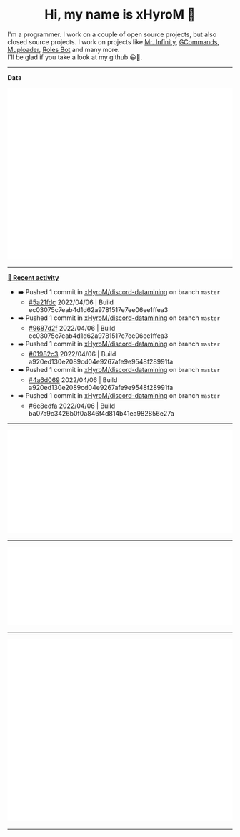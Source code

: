 <p align="center">
    <!-- <img src="https://avatars.githubusercontent.com/u/56601352" width="192" alt="hyro's pfp" /> -->
    <h1 align="center">Hi, my name is xHyroM 👋</h1>
</p>

I'm a programmer. I work on a couple of open source projects, but also closed source projects. I work on projects like [Mr. Infinity](https://discord.com/oauth2/authorize?client_id=720321585625694239&scope=bot%20applications.commands&permissions=8&redirect_uri=https://blobs.gq/imanager&prompt=consent&response_type=code), [GCommands](https://github.com/Garlic-Team/GCommands), [Muploader](https://github.com/xHyroM/Muploder), [Roles Bot](https://github.com/xHyroM/roles-bot) and many more.  
I'll be glad if you take a look at my github 😀👀.

___
**Data**

<img src="https://github.com/xHyroM/xHyroM/blob/master/.cache/base.svg">

___

**[📰 Recent activity](https://github.com/xHyroM)**
* ➡️ Pushed 1 commit in [xHyroM/discord-datamining](https://github.com/xHyroM/discord-datamining) on branch `master`
  * [#5a21fdc](https://github.com/xHyroM/discord-datamining/commit/5a21fdc) 2022/04/06 | Build ec03075c7eab4d1d62a9781517e7ee06ee1ffea3
* ➡️ Pushed 1 commit in [xHyroM/discord-datamining](https://github.com/xHyroM/discord-datamining) on branch `master`
  * [#9687d2f](https://github.com/xHyroM/discord-datamining/commit/9687d2f) 2022/04/06 | Build ec03075c7eab4d1d62a9781517e7ee06ee1ffea3
* ➡️ Pushed 1 commit in [xHyroM/discord-datamining](https://github.com/xHyroM/discord-datamining) on branch `master`
  * [#01982c3](https://github.com/xHyroM/discord-datamining/commit/01982c3) 2022/04/06 | Build a920ed130e2089cd04e9267afe9e9548f28991fa
* ➡️ Pushed 1 commit in [xHyroM/discord-datamining](https://github.com/xHyroM/discord-datamining) on branch `master`
  * [#4a6d069](https://github.com/xHyroM/discord-datamining/commit/4a6d069) 2022/04/06 | Build a920ed130e2089cd04e9267afe9e9548f28991fa
* ➡️ Pushed 1 commit in [xHyroM/discord-datamining](https://github.com/xHyroM/discord-datamining) on branch `master`
  * [#6e8edfa](https://github.com/xHyroM/discord-datamining/commit/6e8edfa) 2022/04/06 | Build ba07a9c3426b0f0a846f4d814b41ea982856e27a


___

<img src="https://github.com/xHyroM/xHyroM/blob/master/.cache/isocalendar.svg">

___

<img src="https://github.com/xHyroM/xHyroM/blob/master/.cache/languages.svg">

___

<img src="https://github.com/xHyroM/xHyroM/blob/master/.cache/achievements.svg">

___
